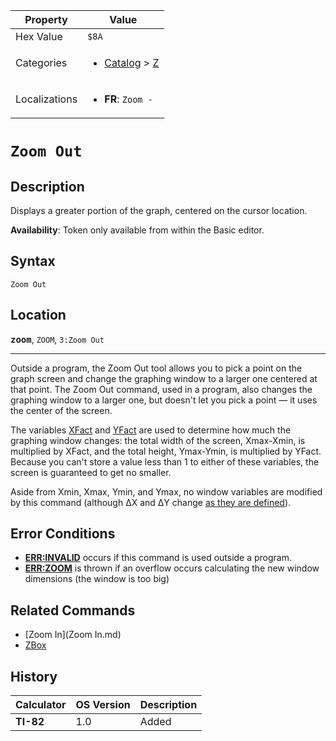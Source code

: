 | Property      | Value |
|---------------|-------|
| Hex Value     | `$8A`|
| Categories    | <ul><li>[Catalog](<../categories/Catalog.md>) > [Z](<../categories/Catalog.md#Z>)</li></ul> |
| Localizations | <ul><li><b>FR</b>: `Zoom -`</li></ul> |

# `Zoom Out`

## Description
Displays a greater portion of the graph, centered on the cursor location.


<b>Availability</b>: Token only available from within the Basic editor.

## Syntax
`Zoom Out`

## Location
<tt><kbd><b>zoom</b></kbd></tt>, `ZOOM`, `3:Zoom Out`
<hr>

Outside a program, the Zoom Out tool allows you to pick a point on the graph screen and change the graphing window to a larger one centered at that point. The Zoom Out command, used in a program, also changes the graphing window to a larger one, but doesn't let you pick a point — it uses the center of the screen.

The variables [XFact](system-variables#window) and [YFact](system-variables#window) are used to determine how much the graphing window changes: the total width of the screen, Xmax-Xmin, is multiplied by XFact, and the total height, Ymax-Ymin, is multiplied by YFact. Because you can't store a value less than 1 to either of these variables, the screen is guaranteed to get no smaller.

Aside from Xmin, Xmax, Ymin, and Ymax, no window variables are modified by this command (although ΔX and ΔY change [as they are defined](system-variables#window)).

## Error Conditions

*   **[ERR:INVALID](errors#invalid)** occurs if this command is used outside a program.
*   **[ERR:ZOOM](errors#zoom)** is thrown if an overflow occurs calculating the new window dimensions (the window is too big)

## Related Commands

*   [Zoom In](Zoom In.md)
*   [ZBox](ZBox.md)

## History
| Calculator | OS Version | Description |
|------------|------------|-------------|
| <b>TI-82</b> | 1.0 | Added |


